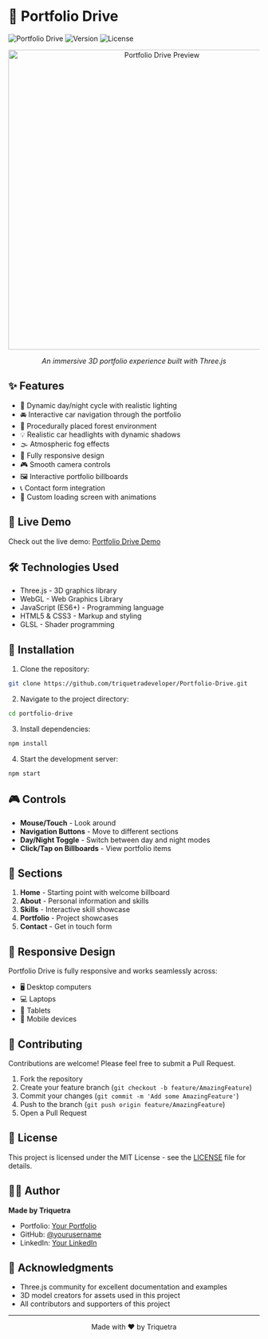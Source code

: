 # 🚗 Portfolio Drive

![Portfolio Drive](https://img.shields.io/badge/Portfolio-Drive-blue?style=for-the-badge&logo=three.js)
![Version](https://img.shields.io/badge/version-1.0.0-green?style=for-the-badge)
![License](https://img.shields.io/badge/license-MIT-red?style=for-the-badge)

<div align="center">
  <img src="preview.gif" alt="Portfolio Drive Preview" width="600px" />
  <p><em>An immersive 3D portfolio experience built with Three.js</em></p>
</div>

## ✨ Features

- 🌙 Dynamic day/night cycle with realistic lighting
- 🚘 Interactive car navigation through the portfolio
- 🌳 Procedurally placed forest environment
- 💡 Realistic car headlights with dynamic shadows
- 🌫️ Atmospheric fog effects
- 📱 Fully responsive design
- 🎮 Smooth camera controls
- 🖼️ Interactive portfolio billboards
- 📞 Contact form integration
- 💫 Custom loading screen with animations

## 🚀 Live Demo

Check out the live demo: [Portfolio Drive Demo](https://triquetradeveloper.github.io/Portfolio-Drive/)

## 🛠️ Technologies Used

- Three.js - 3D graphics library
- WebGL - Web Graphics Library
- JavaScript (ES6+) - Programming language
- HTML5 & CSS3 - Markup and styling
- GLSL - Shader programming

## 🔧 Installation

1. Clone the repository:
```bash
git clone https://github.com/triquetradeveloper/Portfolio-Drive.git
```

2. Navigate to the project directory:
```bash
cd portfolio-drive
```

3. Install dependencies:
```bash
npm install
```

4. Start the development server:
```bash
npm start
```

## 🎮 Controls

- **Mouse/Touch** - Look around
- **Navigation Buttons** - Move to different sections
- **Day/Night Toggle** - Switch between day and night modes
- **Click/Tap on Billboards** - View portfolio items

## 🌟 Sections

1. **Home** - Starting point with welcome billboard
2. **About** - Personal information and skills
3. **Skills** - Interactive skill showcase
4. **Portfolio** - Project showcases
5. **Contact** - Get in touch form

## 📱 Responsive Design

Portfolio Drive is fully responsive and works seamlessly across:
- 🖥️ Desktop computers
- 💻 Laptops
- 📱 Tablets
- 📱 Mobile devices

## 🤝 Contributing

Contributions are welcome! Please feel free to submit a Pull Request.

1. Fork the repository
2. Create your feature branch (`git checkout -b feature/AmazingFeature`)
3. Commit your changes (`git commit -m 'Add some AmazingFeature'`)
4. Push to the branch (`git push origin feature/AmazingFeature`)
5. Open a Pull Request

## 📄 License

This project is licensed under the MIT License - see the [LICENSE](LICENSE) file for details.

## 👨‍💻 Author

**Made by Triquetra**
- Portfolio: [Your Portfolio](https://your-portfolio.com)
- GitHub: [@yourusername](https://github.com/yourusername)
- LinkedIn: [Your LinkedIn](https://linkedin.com/in/yourusername)

## 🙏 Acknowledgments

- Three.js community for excellent documentation and examples
- 3D model creators for assets used in this project
- All contributors and supporters of this project

---

<div align="center">
  Made with ❤️ by Triquetra
</div> 
